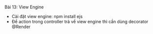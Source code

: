 Bài 13: View Engine
- Cài đặt view engine: npm install ejs
- Để action trong controller trả về view engine thì cần dùng decorator @Render